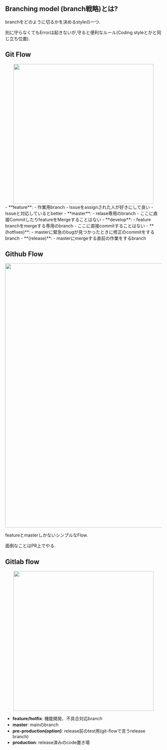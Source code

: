
## Branching model (branch戦略)とは?

branchをどのように切るかを決めるstyleの一つ.

別に守らなくてもErrorは起きないが,守ると便利なルール(Coding styleとかと同じ立ち位置).

## Git Flow

<div class="column-right">
<div align="center">
<img src="https://camo.qiitausercontent.com/bbb6ba70f058f0d10c8f7a769ae8fd089dc7684e/68747470733a2f2f71696974612d696d6167652d73746f72652e73332e616d617a6f6e6177732e636f6d2f302f35333330392f30363134303132312d613062362d343237662d633134392d3638353863313439373338652e706e67" width="450px">
</div>
</div>

<div class="column-left">
- **feature**: 
  - 作業用branch
  - Issueをassignされた人が好きにして良い
  - Issueと対応しているとbetter
- **master**:
  - relase専用のbranch
  - ここに直接CommitしたりfeatureをMergeすることはない
- **develop**:
  - feature branchをmergeする専用のbranch
  - ここに直接commitすることはない 
- **(hotfixes)**:
  - masterに緊急のbugが見つかったときに修正のcommitをするbranch
- **(release)**:
  - masterにmergeする直前の作業をするbranch
</div>


## Github Flow

<div align="center">
<img src="https://cdn-images-1.medium.com/max/2600/1*iHPPa72N11sBI_JSDEGxEA.png" width="850px">
</div>

featureとmasterしかないシンプルなFlow.

面倒なことはPR上でやる.

## Gitlab flow

<div class="column-right">
<div align="center">
<img src="https://camo.qiitausercontent.com/0845268343ff051296a5677ff0ac0a22afac168b/68747470733a2f2f71696974612d696d6167652d73746f72652e73332e616d617a6f6e6177732e636f6d2f302f3138353338392f36386235613237622d653332622d643631662d363032302d3936646533626131643333352e706e67" width="450px">
</div>
</div>

<div class="column-left">
  
- **feature/hotfix**: 機能開発、不具合対応branch
- **master**: mainのbranch
- **pre-production(option)**: release前のtest用(git-flowで言うrelease branch)
- **production**: release済みのcode置き場
</div>


